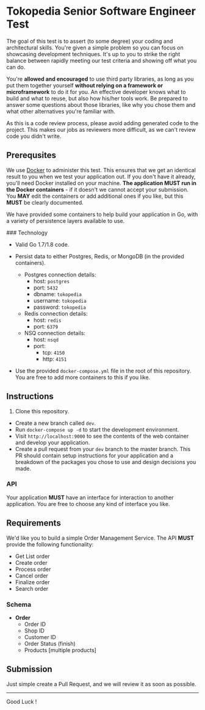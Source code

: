 # Tokopedia Senior Software Engineer Test

The goal of this test is to assert (to some degree) your coding and architectural skills. You're given a simple problem so you can focus on showcasing development techniques. It's up to you to strike the right balance between rapidly meeting our test criteria and showing off what you can do.

You're **allowed and encouraged** to use third party libraries, as long as you put them together yourself **without relying on a framework or microframework** to do it for you. An effective developer knows what to build and what to reuse, but also how his/her tools work. Be prepared to answer some questions about those libraries, like why you chose them and what other alternatives you're familiar with.

As this is a code review process, please avoid adding generated code to the project. This makes our jobs as reviewers more difficult, as we can't review code you didn't write.

## Prerequsites

We use [Docker](https://www.docker.com/products/docker) to administer this test. This ensures that we get an identical result to you when we test your application out. If you don't have it already, you'll need Docker installed on your machine. **The application MUST run in the Docker containers** - if it doesn't we cannot accept your submission. You **MAY** edit the containers or add additional ones if you like, but this **MUST** be clearly documented.

We have provided some containers to help build your application in Go, with a variety of persistence layers available to use.

### Technology

- Valid Go 1.7/1.8 code.
- Persist data to either Postgres, Redis, or MongoDB (in the provided containers).
    - Postgres connection details:
        - host: `postgres`
        - port: `5432`
        - dbname: `tokopedia`
        - username: `tokopedia`
        - password: `tokopedia`
    - Redis connection details:
        - host: `redis`
        - port: `6379`
    - NSQ connection details:
        - host: `nsqd`
        - port:
            - tcp: `4150`
            - http: `4151`
            
- Use the provided `docker-compose.yml` file in the root of this repository. You are free to add more containers to this if you like.

## Instructions

1. Clone this repository.
- Create a new branch called `dev`.
- Run `docker-compose up -d` to start the development environment.
- Visit `http://localhost:9000` to see the contents of the web container and develop your application.
- Create a pull request from your `dev` branch to the master branch. This PR should contain setup instructions for your application and a breakdown of the packages you chose to use and design decisions you made.

### API

Your application **MUST** have an interface for interaction to another application. You are free to choose any kind of interface you like.

## Requirements

We'd like you to build a simple Order Management Service. The API **MUST** provide the following functionality:

- Get List order
- Create order
- Process order
- Cancel order
- Finalize order
- Search order

### Schema

- **Order**
    - Order ID
    - Shop ID
    - Customer ID
    - Order Status (finish)
    - Products [multiple products]

## Submission
Just simple create a Pull Request, and we will review it as soon as possible.

---
Good Luck !
